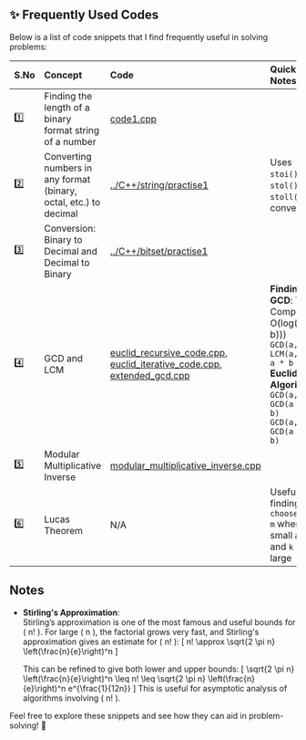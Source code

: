 ## ✨ Frequently Used Codes

Below is a list of code snippets that I find frequently useful in solving problems:

| S.No | Concept | Code | Quick Notes | 
|:--|:--|:---|:---|
| 1️⃣ | Finding the length of a binary format string of a number | [code1.cpp](code1.cpp) | |
| 2️⃣ | Converting numbers in any format (binary, octal, etc.) to decimal | [../C++/string/practise1](../C++/string/practise1) | Uses `stoi()`, `stol()`, `stoll()` for conversion |
| 3️⃣ | Conversion: Binary to Decimal and Decimal to Binary | [../C++/bitset/practise1](../C++/bitset/practise1) | |
| 4️⃣ | GCD and LCM | [euclid_recursive_code.cpp](euclid_recursive_code.cpp), [euclid_iterative_code.cpp](euclid_iterative_code.cpp), [extended_gcd.cpp](extended_gcd.cpp) | **Finding GCD**: Time Complexity: O(log(min(a, b))) <br/> `GCD(a, b) * LCM(a, b) = a * b` <br/> **Euclid's Algorithm**: <br/> `GCD(a, b) = GCD(a - b, b)` <br/> `GCD(a, b) = GCD(a % b, b)` |
| 5️⃣ | Modular Multiplicative Inverse | [modular_multiplicative_inverse.cpp](modular_multiplicative_inverse.cpp) | |
| 6️⃣ | Lucas Theorem | N/A | Useful for finding `(n choose k) % m` when `m` is small and `n` and `k` are large |

## Notes
- **Stirling's Approximation**:  
    Stirling’s approximation is one of the most famous and useful bounds for \( n! \). For large \( n \), the factorial grows very fast, and Stirling's approximation gives an estimate for \( n! \):
    \[
    n! \approx \sqrt{2 \pi n} \left(\frac{n}{e}\right)^n
    \]

    This can be refined to give both lower and upper bounds:
    \[
    \sqrt{2 \pi n} \left(\frac{n}{e}\right)^n \leq n! \leq \sqrt{2 \pi n} \left(\frac{n}{e}\right)^n e^{\frac{1}{12n}}
    \]
    This is useful for asymptotic analysis of algorithms involving \( n! \).

Feel free to explore these snippets and see how they can aid in problem-solving! 🚀